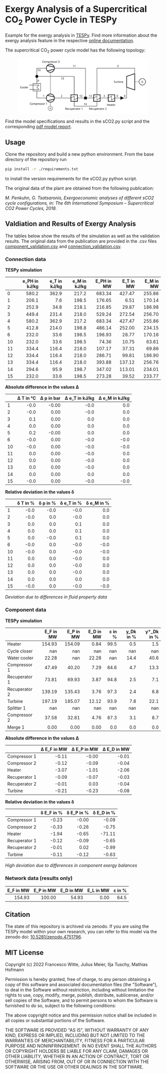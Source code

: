 # Exergy Analysis of a Supercritical CO<sub>2</sub> Power Cycle in TESPy

Example for the exergy analysis in [TESPy][]. Find more information
about the exergy analysis feature in the respective [online
documentation][].

The supercritical CO<sub>2</sub> power cycle model has the following
topology:

<figure>
<img src="./flowsheet.svg" class="align-center" />
</figure>

Find the model specifications and results in the sCO2.py script and the
corresponding [pdf model report][].

## Usage

Clone the repository and build a new python environment. From the base
directory of the repository run

``` bash
pip install -r ./requirements.txt
```

to install the version requirements for the sCO2.py python script.

The original data of the plant are obtained from the following
publication:

*M. Penkuhn, G. Tsatsaronis, Exergoeconomic analyses of different sCO2
cycle configurations, in: The 6th International Symposium –
Supercritical CO2 Power Cycles, 2018.*

## Valdiation and Results of Exergy Analysis

The tables below show the results of the simulation as well as the
validation results. The original data from the publication are provided
in the .csv files [component_validation.csv][] and
[connection_validation.csv][].

### Connection data

**TESPy simulation**

|    |   e_PH in kJ/kg |   e_T in kJ/kg |   e_M in kJ/kg |   E_PH in MW |   E_T in MW |   E_M in MW |
|:---|----------------:|---------------:|---------------:|-------------:|------------:|------------:|
| 0  |           580.2 |          362.9 |          217.2 |       683.34 |      427.47 |      255.86 |
| 1  |           206.1 |            7.6 |          198.5 |       176.65 |        6.51 |      170.14 |
| 2  |           252.9 |           34.8 |          218.1 |       216.85 |       29.87 |      186.98 |
| 3  |           449.4 |          231.4 |          218.0 |       529.24 |      272.54 |      256.70 |
| 4  |           580.2 |          362.9 |          217.2 |       683.34 |      427.47 |      255.86 |
| 5  |           412.8 |          214.0 |          198.8 |       486.14 |      252.00 |      234.15 |
| 6  |           232.0 |           33.6 |          198.5 |       198.93 |       28.77 |      170.16 |
| 10 |           232.0 |           33.6 |          198.5 |        74.36 |       10.75 |       63.61 |
| 11 |           334.4 |          116.4 |          218.0 |       107.17 |       37.31 |       69.86 |
| 12 |           334.4 |          116.4 |          218.0 |       286.71 |       99.81 |      186.90 |
| 13 |           334.4 |          116.4 |          218.0 |       393.88 |      137.12 |      256.76 |
| 14 |           294.6 |           95.9 |          198.7 |       347.02 |      113.01 |      234.01 |
| 15 |           232.0 |           33.6 |          198.5 |       273.28 |       39.52 |      233.77 |

**Absolute difference in the values Δ**

|    |   Δ T in °C |   Δ p in bar |   Δ e_T in kJ/kg |   Δ e_M in kJ/kg |
|:---|------------:|-------------:|-----------------:|-----------------:|
| 1  |        -0.0 |        -0.00 |             -0.0 |              0.0 |
| 2  |        -0.0 |         0.00 |             -0.0 |              0.0 |
| 3  |         0.1 |         0.00 |              0.0 |              0.0 |
| 4  |         0.0 |         0.00 |              0.0 |              0.0 |
| 5  |         0.2 |        -0.00 |              0.0 |              0.0 |
| 6  |        -0.0 |         0.00 |             -0.0 |             -0.0 |
| 10 |        -0.0 |         0.00 |             -0.0 |             -0.0 |
| 11 |         0.0 |         0.00 |             -0.0 |              0.0 |
| 12 |         0.0 |         0.00 |             -0.0 |              0.0 |
| 13 |         0.0 |         0.00 |             -0.0 |              0.0 |
| 14 |         0.0 |         0.00 |              0.0 |              0.0 |
| 15 |        -0.0 |         0.00 |             -0.0 |             -0.0 |

**Relative deviation in the values δ**

|    |   δ T in % |   δ p in % |   δ e_T in % |   δ e_M in % |
|:---|-----------:|-----------:|-------------:|-------------:|
| 1  |       -0.0 |       -0.0 |         -0.0 |          0.0 |
| 2  |       -0.0 |        0.0 |         -0.0 |          0.0 |
| 3  |        0.0 |        0.0 |          0.1 |          0.0 |
| 4  |        0.0 |        0.0 |          0.1 |          0.0 |
| 5  |        0.0 |       -0.0 |          0.1 |          0.0 |
| 6  |       -0.0 |        0.0 |         -0.0 |         -0.0 |
| 10 |       -0.0 |        0.0 |         -0.0 |         -0.0 |
| 11 |        0.0 |        0.0 |         -0.0 |          0.0 |
| 12 |        0.0 |        0.0 |         -0.0 |          0.0 |
| 13 |        0.0 |        0.0 |         -0.0 |          0.0 |
| 14 |        0.0 |        0.0 |          0.0 |          0.0 |
| 15 |       -0.0 |        0.0 |         -0.0 |         -0.0 |

*Deviation due to differences in fluid property data*

### Component data

**TESPy simulation**

|               |   E_F in MW |   E_P in MW |   E_D in MW |   ε in % |   y_Dk in % |   y*_Dk in % |
|:--------------|------------:|------------:|------------:|---------:|------------:|-------------:|
| Heater        |      154.93 |      154.09 |        0.84 |     99.5 |         0.5 |          1.5 |
| Cycle closer  |         nan |         nan |         nan |      nan |         nan |          nan |
| Water cooler  |       22.28 |         nan |       22.28 |      nan |        14.4 |         40.6 |
| Compressor 1  |       47.49 |       40.20 |        7.29 |     84.6 |         4.7 |         13.3 |
| Recuperator 1 |       73.81 |       69.93 |        3.87 |     94.8 |         2.5 |          7.1 |
| Recuperator 2 |      139.19 |      135.43 |        3.76 |     97.3 |         2.4 |          6.8 |
| Turbine       |      197.19 |      185.07 |       12.12 |     93.9 |         7.8 |         22.1 |
| Splitter 1    |         nan |         nan |         nan |      nan |         nan |          nan |
| Compressor 2  |       37.58 |       32.81 |        4.76 |     87.3 |         3.1 |          8.7 |
| Merge 1       |        0.00 |        0.00 |        0.00 |      0.0 |         0.0 |          0.0 |

**Absolute difference in the values Δ**

|               |   Δ E_F in MW |   Δ E_P in MW |   Δ E_D in MW |
|:--------------|--------------:|--------------:|--------------:|
| Compressor 1  |         -0.11 |         -0.00 |         -0.01 |
| Compressor 2  |         -0.12 |         -0.09 |         -0.04 |
| Heater        |         -3.07 |         -1.01 |         -2.06 |
| Recuperator 1 |         -0.09 |         -0.07 |         -0.03 |
| Recuperator 2 |         -0.01 |          0.03 |         -0.04 |
| Turbine       |         -0.21 |         -0.23 |         -0.08 |

**Relative deviation in the values δ**

|               |   δ E_F in % |   δ E_P in % |   δ E_D in % |
|:--------------|-------------:|-------------:|-------------:|
| Compressor 1  |        -0.23 |        -0.00 |        -0.09 |
| Compressor 2  |        -0.33 |        -0.26 |        -0.75 |
| Heater        |        -1.94 |        -0.65 |       -71.11 |
| Recuperator 1 |        -0.12 |        -0.09 |        -0.65 |
| Recuperator 2 |        -0.01 |         0.02 |        -0.99 |
| Turbine       |        -0.11 |        -0.12 |        -0.63 |

*High deviation due to differences in component exergy balances*

### Network data (results only)

|   E_F in MW |   E_P in MW |   E_D in MW |   E_L in MW |   ε in % |
|------------:|------------:|------------:|------------:|---------:|
|      154.93 |      100.00 |       54.93 |        0.00 |     64.5 |

## Citation

The state of this repository is archived via zenodo. If you are using the
TESPy model within your own research, you can refer to this model via the
zenodo doi: [10.5281/zenodo.4751796][].

## MIT License

Copyright (c) 2022 Francesco Witte, Julius Meier, Ilja Tuschy,
Mathias Hofmann

Permission is hereby granted, free of charge, to any person obtaining a copy
of this software and associated documentation files (the "Software"), to deal
in the Software without restriction, including without limitation the rights
to use, copy, modify, merge, publish, distribute, sublicense, and/or sell
copies of the Software, and to permit persons to whom the Software is
furnished to do so, subject to the following conditions:

The above copyright notice and this permission notice shall be included in all
copies or substantial portions of the Software.

THE SOFTWARE IS PROVIDED "AS IS", WITHOUT WARRANTY OF ANY KIND, EXPRESS OR
IMPLIED, INCLUDING BUT NOT LIMITED TO THE WARRANTIES OF MERCHANTABILITY,
FITNESS FOR A PARTICULAR PURPOSE AND NONINFRINGEMENT. IN NO EVENT SHALL THE
AUTHORS OR COPYRIGHT HOLDERS BE LIABLE FOR ANY CLAIM, DAMAGES OR OTHER
LIABILITY, WHETHER IN AN ACTION OF CONTRACT, TORT OR OTHERWISE, ARISING FROM,
OUT OF OR IN CONNECTION WITH THE SOFTWARE OR THE USE OR OTHER DEALINGS IN THE
SOFTWARE.


  [TESPy]: https://github.com/oemof/tespy
  [online documentation]: https://tespy.readthedocs.io/
  [pdf model report]: sCO2_model_report.pdf
  [component_validation.csv]: component_validation.csv
  [connection_validation.csv]: connection_validation.csv
  [10.5281/zenodo.4751796]: https://zenodo.org/record/4751796
